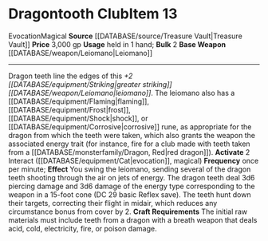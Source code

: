 ﻿---
base_item: '[[DATABASE/weapon/Leiomano|Leiomano]]'
bulk: '2'
id: '1885'
item_category: Weapons
item_subcategory: Specific Magic Weapons
level: '13'
name: Dragontooth Club
price: 3,000 gp
rarity: Common
school: Evocation
source: '[[DATABASE/source/Treasure Vault|Treasure Vault]]'
trait:
- '[[DATABASE/trait/Evocation|Evocation]]'
- '[[DATABASE/trait/Magical|Magical]]'
type: Item
usage: held in 1 hand

---
# Dragontooth Club<span class="item-type">Item 13</span>

<span class="item-trait">Evocation</span><span class="item-trait">Magical</span>
**Source** [[DATABASE/source/Treasure Vault|Treasure Vault]] 
**Price** 3,000 gp
**Usage** held in 1 hand; **Bulk** 2
**Base Weapon** [[DATABASE/weapon/Leiomano|Leiomano]]

---
Dragon teeth line the edges of this _+2 [[DATABASE/equipment/Striking|greater striking]] [[DATABASE/weapon/Leiomano|leiomano]]_. The leiomano also has a [[DATABASE/equipment/Flaming|flaming]], [[DATABASE/equipment/Frost|frost]], [[DATABASE/equipment/Shock|shock]], or [[DATABASE/equipment/Corrosive|corrosive]] rune, as appropriate for the dragon from which the teeth were taken, which also grants the weapon the associated energy trait (for instance, fire for a club made with teeth taken from a [[DATABASE/monsterfamily/Dragon, Red|red dragon]]).
**Activate** <span class="action-icon">2</span> Interact ([[DATABASE/equipment/Cat|evocation]], magical) **Frequency** once per minute; **Effect** You swing the leiomano, sending several of the dragon teeth shooting through the air on jets of energy. The dragon teeth deal 3d6 piercing damage and 3d6 damage of the energy type corresponding to the weapon in a 15-foot cone (DC 29 basic Reflex save). The teeth hunt down their targets, correcting their flight in midair, which reduces any circumstance bonus from cover by 2.
**Craft Requirements** The initial raw materials must include teeth from a dragon with a breath weapon that deals acid, cold, electricity, fire, or poison damage.
